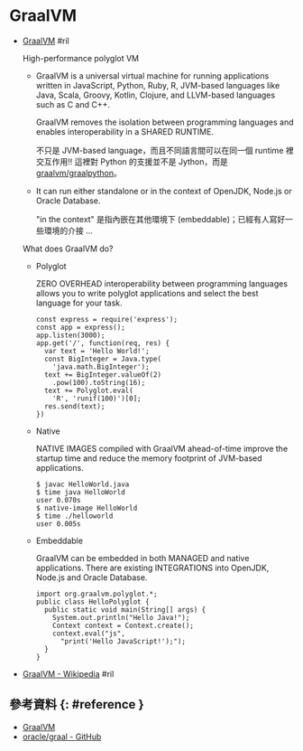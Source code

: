 # GraalVM

  - [GraalVM](https://www.graalvm.org/) #ril

    High-performance polyglot VM

      - GraalVM is a universal virtual machine for running applications written in JavaScript, Python, Ruby, R, JVM-based languages like Java, Scala, Groovy, Kotlin, Clojure, and LLVM-based languages such as C and C++.

        GraalVM removes the isolation between programming languages and enables interoperability in a SHARED RUNTIME.

        不只是 JVM-based language，而且不同語言間可以在同一個 runtime 裡交互作用!! 這裡對 Python 的支援並不是 Jython，而是 [graalvm/graalpython](https://github.com/graalvm/graalpython)。

      - It can run either standalone or in the context of OpenJDK, Node.js or Oracle Database.

        "in the context" 是指內嵌在其他環境下 (embeddable)；已經有人寫好一些環境的介接 ...

    What does GraalVM do?

      - Polyglot

        ZERO OVERHEAD interoperability between programming languages allows you to write polyglot applications and select the best language for your task.

            const express = require('express');
            const app = express();
            app.listen(3000);
            app.get('/', function(req, res) {
              var text = 'Hello World!';
              const BigInteger = Java.type(
                'java.math.BigInteger');
              text += BigInteger.valueOf(2)
                .pow(100).toString(16);
              text += Polyglot.eval(
                'R', 'runif(100)')[0];
              res.send(text);
            })

      - Native

        NATIVE IMAGES compiled with GraalVM ahead-of-time improve the startup time and reduce the memory footprint of JVM-based applications.

            $ javac HelloWorld.java
            $ time java HelloWorld
            user 0.070s
            $ native-image HelloWorld
            $ time ./helloworld
            user 0.005s

      - Embeddable

        GraalVM can be embedded in both MANAGED and native applications. There are existing INTEGRATIONS into OpenJDK, Node.js and Oracle Database.

            import org.graalvm.polyglot.*;
            public class HelloPolyglot {
              public static void main(String[] args) {
                System.out.println("Hello Java!");
                Context context = Context.create();
                context.eval("js",
                  "print('Hello JavaScript!');");
              }
            }

  - [GraalVM \- Wikipedia](https://en.wikipedia.org/wiki/GraalVM) #ril

## 參考資料 {: #reference }

  - [GraalVM](https://www.graalvm.org/)
  - [oracle/graal - GitHub](https://github.com/oracle/graal)
